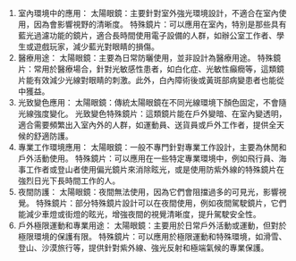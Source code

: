 1. 室內環境中的應用：
太陽眼鏡：主要針對室外強光環境設計，不適合在室內使用，因為會影響視野的清晰度。
特殊鏡片：可以應用在室內，特別是那些具有藍光過濾功能的鏡片，適合長時間使用電子設備的人群，如辦公室工作者、學生或遊戲玩家，減少藍光對眼睛的損傷。
2. 醫療用途：
太陽眼鏡：主要為日常防曬使用，並非設計為醫療用途。
特殊鏡片：常用於醫療場合，針對光敏感性患者，如白化症、光敏性癲癇等，這類鏡片能有效減少光線對眼睛的刺激。此外，白內障術後或黃斑部病變患者也能從中獲益。
3. 光致變色應用：
太陽眼鏡：傳統太陽眼鏡在不同光線環境下顏色固定，不會隨光線強度變化。
光致變色特殊鏡片：這類鏡片能在戶外變暗、在室內變透明，適合需要頻繁出入室內外的人群，如運動員、送貨員或戶外工作者，提供全天候的舒適防護。
4. 專業工作環境應用：
太陽眼鏡：一般不專門針對專業工作設計，主要為休閒和戶外活動使用。
特殊鏡片：可以應用在一些特定專業環境中，例如飛行員、海事工作者或登山者使用偏光鏡片來消除眩光，或是使用防紫外線的特殊鏡片在強烈日光下長時間工作的人。
5. 夜間防護：
太陽眼鏡：夜間無法使用，因為它們會阻擋過多的可見光，影響視覺。
特殊鏡片：部分特殊鏡片設計可以在夜間使用，例如夜間駕駛鏡片，它們能減少車燈或街燈的眩光，增強夜間的視覺清晰度，提升駕駛安全性。
6. 戶外極限運動和專業用途：
太陽眼鏡：主要用於日常戶外活動或運動，但對於極限環境的保護有限。
特殊鏡片：可以應用於極限運動和特殊環境，如滑雪、登山、沙漠旅行等，提供針對紫外線、強光反射和極端氣候的專業保護。
